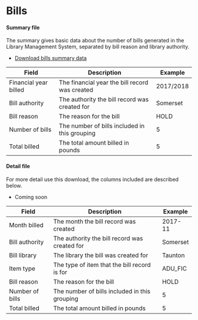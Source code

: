 Bills
=====

#### Summary file

The summary gives basic data about the number of bills generated in the Library Management System, separated by bill reason and library authority.

- [Download bills summary data](https://github.com/LibrariesWest/opendata/blob/master/bills/bills_summary.csv)

| Field | Description | Example |
| ----- | ----------- | ------- |
| Financial year billed | The financial year the bill record was created | 2017/2018 |
| Bill authority | The authority the bill record was created for | Somerset |
| Bill reason | The reason for the bill | HOLD |
| Number of bills | The number of bills included in this grouping | 5 |
| Total billed | The total amount billed in pounds | 5 |

#### Detail file

For more detail use this download, the columns included are described below.

- Coming soon

| Field | Description | Example |
| ----- | ----------- | ------- |
| Month billed | The month the bill record was created | 2017-11 |
| Bill authority | The authority the bill record was created for | Somerset |
| Bill library | The library the bill was created for | Taunton |
| Item type | The type of item that the bill record is for | ADU_FIC |
| Bill reason | The reason for the bill | HOLD |
| Number of bills | The number of bills included in this grouping | 5 |
| Total billed | The total amount billed in pounds | 5 |
